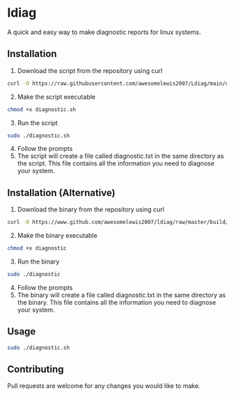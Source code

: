 # ldiag
A quick and easy way to make diagnostic reports for linux systems.

## Installation
1. Download the script from the repository using curl
```bash
curl -O https://raw.githubusercontent.com/awesomelewis2007/Ldiag/main/diagnostic.sh
```
2. Make the script executable
```bash
chmod +x diagnostic.sh
```
3. Run the script
```bash
sudo ./diagnostic.sh
```
4. Follow the prompts
5. The script will create a file called diagnostic.txt in the same directory as the script. This file contains all the information you need to diagnose your system.

## Installation (Alternative)
1. Download the binary from the repository using curl
```bash
curl -O https://www.github.com/awesomelewis2007/ldiag/raw/master/build/diagnostic
```
2. Make the binary executable
```bash
chmod +x diagnostic
```
3. Run the binary
```bash
sudo ./diagnostic
```
4. Follow the prompts
5. The binary will create a file called diagnostic.txt in the same directory as the binary. This file contains all the information you need to diagnose your system.

## Usage
```bash
sudo ./diagnostic.sh
```
## Contributing
Pull requests are welcome for any changes you would like to make.
